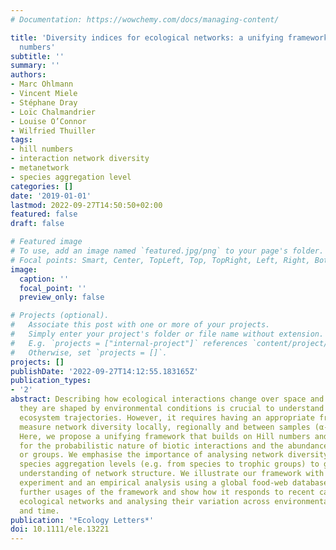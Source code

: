 ```yaml
---
# Documentation: https://wowchemy.com/docs/managing-content/

title: 'Diversity indices for ecological networks: a unifying framework using Hill
  numbers'
subtitle: ''
summary: ''
authors:
- Marc Ohlmann
- Vincent Miele
- Stéphane Dray
- Loïc Chalmandrier
- Louise O’Connor
- Wilfried Thuiller
tags:
- hill numbers
- interaction network diversity
- metanetwork
- species aggregation level
categories: []
date: '2019-01-01'
lastmod: 2022-09-27T14:50:50+02:00
featured: false
draft: false

# Featured image
# To use, add an image named `featured.jpg/png` to your page's folder.
# Focal points: Smart, Center, TopLeft, Top, TopRight, Left, Right, BottomLeft, Bottom, BottomRight.
image:
  caption: ''
  focal_point: ''
  preview_only: false

# Projects (optional).
#   Associate this post with one or more of your projects.
#   Simply enter your project's folder or file name without extension.
#   E.g. `projects = ["internal-project"]` references `content/project/deep-learning/index.md`.
#   Otherwise, set `projects = []`.
projects: []
publishDate: '2022-09-27T14:12:55.183165Z'
publication_types:
- '2'
abstract: Describing how ecological interactions change over space and time and how
  they are shaped by environmental conditions is crucial to understand and predict
  ecosystem trajectories. However, it requires having an appropriate framework to
  measure network diversity locally, regionally and between samples (α‐, γ‐ and β‐diversity).
  Here, we propose a unifying framework that builds on Hill numbers and accounts both
  for the probabilistic nature of biotic interactions and the abundances of species
  or groups. We emphasise the importance of analysing network diversity across different
  species aggregation levels (e.g. from species to trophic groups) to get a better
  understanding of network structure. We illustrate our framework with a simulation
  experiment and an empirical analysis using a global food‐web database. We discuss
  further usages of the framework and show how it responds to recent calls on comparing
  ecological networks and analysing their variation across environmental gradients
  and time.
publication: '*Ecology Letters*'
doi: 10.1111/ele.13221
---
```

